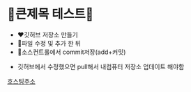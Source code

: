 # 💢큰제목 테스트💢

- ❤깃허브 저장소 만들기
- 🧡파일 수정 및 추가 한 뒤
- 💛소스컨트롤에서 commit저장(add+커밋)
+ 깃허브에서 수정했으면 pull해서 내컴퓨터 저장소 업데이트 해야함

[호스팅주소](https://choejihyuck.github.io/git_Test/)
